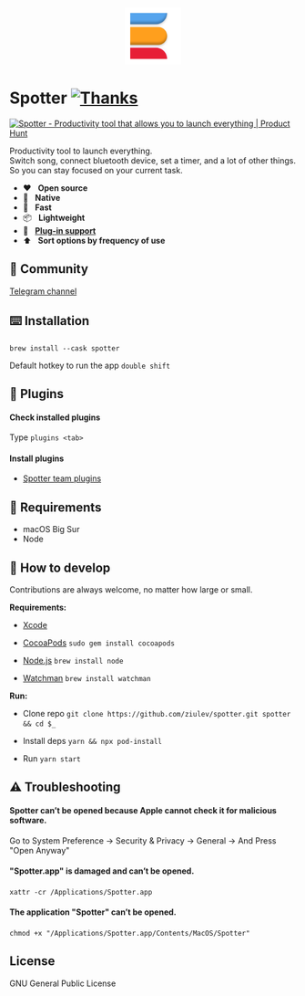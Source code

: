 <p align="center">
  <img src="/preview/icon.png?raw=true" alt="" height="100" />
</p>

# Spotter [![Thanks](https://bit.ly/saythankss)](https://github.com/sponsors/ziulev)

<a href="https://www.producthunt.com/posts/spotter-4?utm_source=badge-top-post-badge&utm_medium=badge&utm_souce=badge-spotter-4" target="_blank"><img src="https://api.producthunt.com/widgets/embed-image/v1/top-post-badge.svg?post_id=280842&theme=dark&period=daily" alt="Spotter - Productivity tool that allows you to launch everything | Product Hunt" style="width: 250px; height: 54px;" width="250" height="54" /></a>

Productivity tool to launch everything.<br/>
Switch song, connect bluetooth device, set a timer, and a lot of other things.<br />
So you can stay focused on your current task.

* ❤️&nbsp;&nbsp;&nbsp;<b>Open source</b>
* 🤖&nbsp;&nbsp;&nbsp;<b>Native</b>
* 🔮&nbsp;&nbsp;&nbsp;<b>Fast</b>
* 📦&nbsp;&nbsp;&nbsp;<b>Lightweight</b>
* 🔌&nbsp;&nbsp;&nbsp;<b>[Plug-in support](https://github.com/ziulev/spotter-core/tree/main/packages)</b>
* ⬆️&nbsp;&nbsp;&nbsp;<b>Sort options by frequency of use</b>

## 💬 Community
[Telegram channel](https://t.me/joinchat/HG4MQi1-91Y0NGVk)

## ⌨️ Installation
```brew install --cask spotter```

Default hotkey to run the app ```double shift```

## 🔌 Plugins

#### Check installed plugins
Type `plugins <tab>`

#### Install plugins
- [Spotter team plugins](https://github.com/ziulev/spotter-core/tree/main/packages)

## 🤖 Requirements
* macOS Big Sur
* Node

## 🖤 How to develop

Contributions are always welcome, no matter how large or small.

**Requirements:**
* [Xcode](https://apps.apple.com/us/app/xcode/id497799835?mt=12)

* [CocoaPods](https://guides.cocoapods.org/using/getting-started.html)
`sudo gem install cocoapods`

* [Node.js](https://nodejs.org/)
 `brew install node`

* [Watchman](https://facebook.github.io/watchman)
`brew install watchman`

**Run:**
* Clone repo
`git clone https://github.com/ziulev/spotter.git spotter && cd $_`

* Install deps
`yarn && npx pod-install`

* Run
`yarn start`

## ⚠️ Troubleshooting

#### Spotter can’t be opened because Apple cannot check it for malicious software.
Go to System Preference -> Security & Privacy -> General -> And Press "Open Anyway"

#### "Spotter.app" is damaged and can’t be opened.
```xattr -cr /Applications/Spotter.app```

#### The application "Spotter" can’t be opened.
```chmod +x "/Applications/Spotter.app/Contents/MacOS/Spotter"```

## License
GNU General Public License
